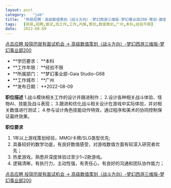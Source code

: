 ```yaml
---
layout:	post
category:	"job"
title:	"网易招聘：高级数值策划（战斗方向）-梦幻西游三维版-梦幻事业部200-策划-数值策划-广州本科经验不限"
tags:	[网易,招聘,面试,找工作,工作,内推,策划,数值策划,广州,本科,经验不限]
date:	2022-08-09
---
```


[点击应聘 投简历就有面试机会 -> 高级数值策划（战斗方向）-梦幻西游三维版-梦幻事业部200](http://mobile.bole.netease.com/bole/boleDetail?id=41971&employeeId=346f03c3cda5f04c&key=all)



- **学历要求： **本科
- **工作年限： **经验不限
- **所属部门： **梦幻事业部-Gaia Studio-G68
- **工作城市： **广州
- **发布日期： **2022-08-09



**职位描述**
1.战斗模块相关工作的设计并跟进制作；
2.设计各种相关战斗体验、怪物AI、技能及战斗表现；
3.跟进和优化战斗相关设计在游戏中实际体验，并对相关数值进行测试；
4.参与设计角色技能动作特效，通过程序和美术的协同控制保证最终效果。



**职位要求**
1. 1年以上游戏策划经验，MMO/卡牌/SLG类型优先;
2. 具备较好的数学功底，有良好数值感受，对游戏数值方面有较深入研究者优先；
3. 热爱游戏，熟悉并深度体验过至少1~2款游戏。
4. 逻辑清晰，有执行力，主动性强，有责任心，有良好的沟通和团队协作能力；



[点击应聘 投简历就有面试机会 -> 高级数值策划（战斗方向）-梦幻西游三维版-梦幻事业部200](http://mobile.bole.netease.com/bole/boleDetail?id=41971&employeeId=346f03c3cda5f04c&key=all)